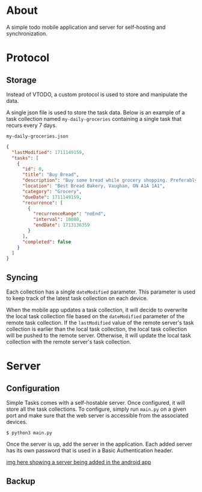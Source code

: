 # About

A simple todo mobile application and server for self-hosting and synchronization.

# Protocol

## Storage

Instead of VTODO, a custom protocol is used to store and manipulate the data.

A single json file is used to store the task data. Below is an example of a task collection named `my-daily-groceries` containing a single task that recurs every 7 days.

`my-daily-groceries.json`

```json
{
  "lastModified": 1711149159,
  "tasks": [
    {
      "id": 0,
      "title": "Buy Bread",
      "description": "Buy some bread while grocery shopping. Preferably something sourdough or baguette.",
      "location": "Best Bread Bakery, Vaughan, ON A1A 1A1",
      "category": "Grocery",
      "dueDate": 1711149159,
      "recurrence": [
        {
          "recurrenceRange": "noEnd",
          "interval": 10080,
          "endDate": 1713136359
        }
      ],
      "completed": false
    }
  ]
}
```

## Syncing

Each collection has a single `dateModified` parameter. This parameter is used to keep track of the latest task collection on each device.

When the mobile app updates a task collection, it will decide to overwrite the local task collection file based on the `dateModified` parameter of the remote task collection. If the `lastModified` value of the remote server's task collection is earlier than the local task collection, the local task collection will be pushed to the remote server. Otherwise, it will update the local task collection with the remote server's task collection.

# Server

## Configuration

Simple Tasks comes with a self-hostable server. Once configured, it will store all the task collections. To configure, simply run `main.py` on a given port and make sure that the web server is accessible from the associated devices.

```shell
$ python3 main.py
```

Once the server is up, add the server in the application. Each added server has its own password that is used in a Basic Authentication header.

[img here showing a server being added in the android app]()

## Backup
